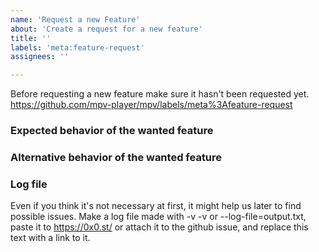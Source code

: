 ```yaml
---
name: 'Request a new Feature'
about: 'Create a request for a new feature'
title: ''
labels: 'meta:feature-request'
assignees: ''

---
```


Before requesting a new feature make sure it hasn't been requested yet.
https://github.com/mpv-player/mpv/labels/meta%3Afeature-request

### Expected behavior of the wanted feature

### Alternative behavior of the wanted feature

### Log file

Even if you think it's not necessary at first, it might help us later to find
possible issues. Make a log file made with -v -v or --log-file=output.txt, paste
it to https://0x0.st/ or attach it to the github issue, and replace this text
with a link to it.
